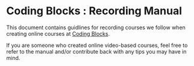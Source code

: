 # Coding Blocks : Recording Manual

This document contains guidlines for recording courses we follow when creating online courses at [Coding Blocks](https://online.codingblocks.com). 

If you are someone who created online video-based courses, feel free to refer to the manual and/or contribute back with any tips you may have in mind. 



